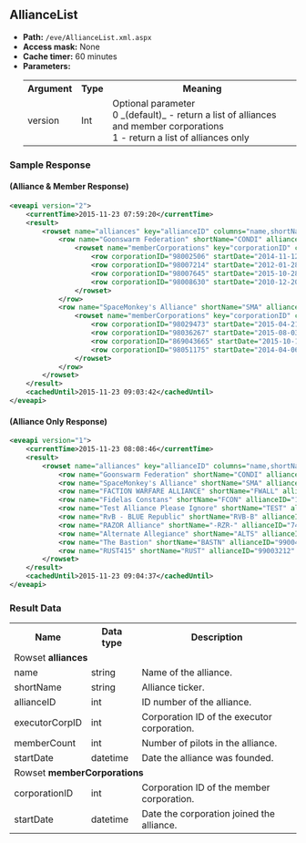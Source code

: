## AllianceList

* __Path:__ ``/eve/AllianceList.xml.aspx``
* __Access mask:__ None
* __Cache timer:__ 60 minutes
* __Parameters:__
    <table>
        <tbody>
            <tr>
                <th>Argument</th>
                <th>Type</th>
                <th>Meaning</th>
            </tr>
            <tr>
                <td>version</td>
                <td>Int</td>
                <td>
                    Optional parameter <br />
                    0 _(default)_ - return a list of alliances and member corporations<br />
                    1 - return a list of alliances only
                </td>
            </tr>
        </tbody>
    </table>

### Sample Response
#### (Alliance & Member Response)

```xml
<eveapi version="2">
    <currentTime>2015-11-23 07:59:20</currentTime>
    <result>
        <rowset name="alliances" key="allianceID" columns="name,shortName,allianceID,executorCorpID,memberCount,startDate">
            <row name="Goonswarm Federation" shortName="CONDI" allianceID="1354830081" executorCorpID="1344654522" memberCount="16042" startDate="2010-06-01 05:36:00">
                <rowset name="memberCorporations" key="corporationID" columns="corporationID,startDate">
                    <row corporationID="98002506" startDate="2014-11-12 22:20:00"/>
                    <row corporationID="98007214" startDate="2012-01-28 05:36:00"/>
                    <row corporationID="98007645" startDate="2015-10-28 12:25:00"/>
                    <row corporationID="98008630" startDate="2010-12-20 19:40:00"/>
                </rowset>
            </row>
            <row name="SpaceMonkey's Alliance" shortName="SMA" allianceID="679584932" executorCorpID="669646544" memberCount="5082" startDate="2009-02-14 06:55:00">
                <rowset name="memberCorporations" key="corporationID" columns="corporationID,startDate">
                    <row corporationID="98029473" startDate="2015-04-21 21:05:00"/>
                    <row corporationID="98036267" startDate="2015-08-03 04:15:00"/>
                    <row corporationID="869043665" startDate="2015-10-14 23:30:00"/>
                    <row corporationID="98051175" startDate="2014-04-06 17:10:00"/>
                </rowset>
            </row>
        </rowset>
    </result>
    <cachedUntil>2015-11-23 09:03:42</cachedUntil>
</eveapi>
```

#### (Alliance Only Response)

```xml
<eveapi version="1">
    <currentTime>2015-11-23 08:08:46</currentTime>
    <result>
        <rowset name="alliances" key="allianceID" columns="name,shortName,allianceID,executorCorpID,memberCount,startDate">
            <row name="Goonswarm Federation" shortName="CONDI" allianceID="1354830081" executorCorpID="1344654522" memberCount="16043" startDate="2010-06-01 05:36:00"/>
            <row name="SpaceMonkey's Alliance" shortName="SMA" allianceID="679584932" executorCorpID="669646544" memberCount="5082" startDate="2009-02-14 06:55:00"/>
            <row name="FACTION WARFARE ALLIANCE" shortName="FWALL" allianceID="99004126" executorCorpID="98261065" memberCount="4663" startDate="2014-02-07 23:55:48"/>
            <row name="Fidelas Constans" shortName="FCON" allianceID="1006830534" executorCorpID="1371955702" memberCount="4401" startDate="2009-01-30 18:07:00"/>
            <row name="Test Alliance Please Ignore" shortName="TEST" allianceID="498125261" executorCorpID="416584095" memberCount="4398" startDate="2010-05-12 21:05:00"/>
            <row name="RvB - BLUE Republic" shortName="RVB-B" allianceID="99000652" executorCorpID="98037851" memberCount="3774" startDate="2011-05-02 14:18:00"/>
            <row name="RAZOR Alliance" shortName="-RZR-" allianceID="741557221" executorCorpID="147823541" memberCount="3524" startDate="2005-09-23 05:24:00"/>
            <row name="Alternate Allegiance" shortName="ALTS" allianceID="99003805" executorCorpID="515709294" memberCount="3345" startDate="2013-11-06 03:49:27"/>
            <row name="The Bastion" shortName="BASTN" allianceID="99004425" executorCorpID="98203764" memberCount="3114" startDate="2014-05-06 21:37:13"/>
            <row name="RUST415" shortName="RUST" allianceID="99003212" executorCorpID="98160985" memberCount="2742" startDate="2013-05-06 18:21:21"/>
        </rowset>
    </result>
    <cachedUntil>2015-11-23 09:04:37</cachedUntil>
</eveapi>
```

### Result Data

<table>
    <tbody>
        <tr>
            <th>Name</th>
            <th>Data type</th>
            <th>Description</th>
        </tr>
        <tr>
            <td colspan="3">Rowset <strong>alliances</strong></td>
        </tr>
        <tr>
            <td>name</td>
            <td>string</td>
            <td>Name of the alliance.</td>
        </tr>
        <tr>
            <td>shortName</td>
            <td>string</td>
            <td>Alliance ticker.</td>
        </tr>
        <tr>
            <td>allianceID</td>
            <td>int</td>
            <td>ID number of the alliance.</td>
        </tr>
        <tr>
            <td>executorCorpID</td>
            <td>int</td>
            <td>Corporation ID of the executor corporation.</td>
        </tr>
        <tr>
            <td>memberCount</td>
            <td>int</td>
            <td>Number of pilots in the alliance.</td>
        </tr>
        <tr>
            <td>startDate</td>
            <td>datetime</td>
            <td>Date the alliance was founded.</td>
        </tr>
        <tr>
            <td colspan="3">Rowset <strong>memberCorporations</strong></td>
        </tr>
        <tr>
            <td>corporationID</td>
            <td>int</td>
            <td>Corporation ID of the member corporation.</td>
        </tr>
        <tr>
            <td>startDate</td>
            <td>datetime</td>
            <td>Date the corporation joined the alliance.</td>
        </tr>     
    </tbody>
</table>